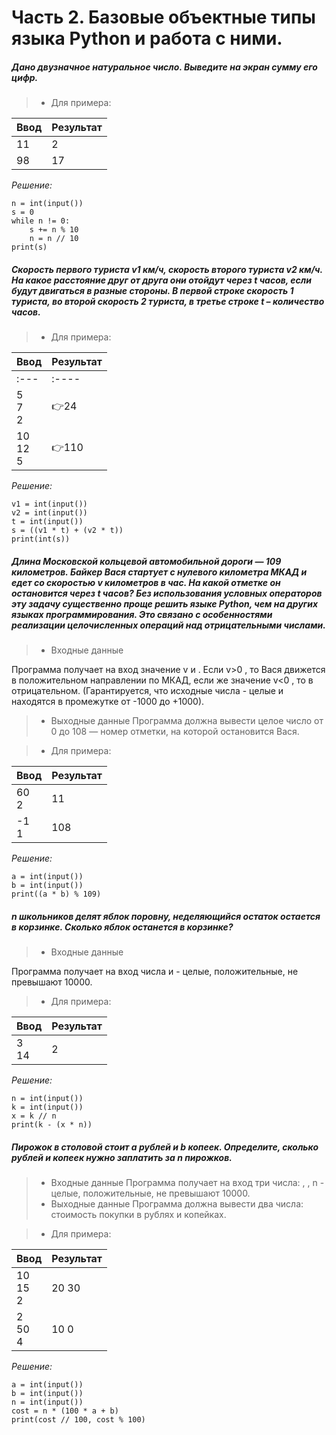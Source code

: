 # Часть 2. Базовые объектные типы языка Python и работа с ними.
##### Дано двузначное натуральное число. Выведите на экран сумму его цифр.

>- Для примера:

| Ввод   | Результат
---------|----------
|  11    |   2 
|  98    |   17

*Решение:*
```
n = int(input())
s = 0
while n != 0:
    s += n % 10
    n = n // 10
print(s)
```

##### Скорость первого туриста v1 км/ч, скорость второго туриста v2 км/ч. На какое расстояние друг от друга они отойдут через t часов, если будут двигаться в разные стороны. В первой строке скорость 1 туриста, во второй скорость 2 туриста, в третье строке t – количество часов.

>- Для примера:

| Ввод            | Результат
------------------|----------
| :---            | :----    
|5<br>7<br>2      | 👉24 
|10<br>12<br>5    | 👉110

*Решение:*
```
v1 = int(input())
v2 = int(input())
t = int(input())
s = ((v1 * t) + (v2 * t))
print(int(s))
```

##### Длина Московской кольцевой автомобильной дороги — 109 километров. Байкер Вася стартует с нулевого километра МКАД и едет со скоростью v километров в час. На какой отметке он остановится через t часов? Без использования условных операторов эту задачу существенно проще решить языке Python, чем на других языках программирования. Это связано с особенностями реализации целочисленных операций над отрицательными числами.

>- Входные данные

Программа получает на вход значение v и . Если v>0 , то Вася движется в положительном направлении по МКАД, если же значение v<0 , то в отрицательном. (Гарантируется, что исходные числа - целые и находятся в промежутке от -1000 до +1000).
>- Выходные данные
Программа должна вывести целое число от 0 до 108 — номер отметки, на которой остановится Вася.

>- Для примера:

| Ввод           | Результат
-----------------|----------
|60<br>2         | 11 
|-1<br>1         | 108

*Решение:*
```
a = int(input())
b = int(input())
print((a * b) % 109)
```

##### n школьников делят яблок поровну, неделяющийся остаток остается в корзинке. Сколько яблок останется в корзинке?

>- Входные данные

Программа получает на вход числа и - целые, положительные, не превышают 10000.
>- Для примера:

| Ввод           | Результат
-----------------|----------
|3<br>14         | 2 

*Решение:*
```
n = int(input())
k = int(input())
x = k // n
print(k - (x * n))
```

##### Пирожок в столовой стоит a рублей и b копеек. Определите, сколько рублей и копеек нужно заплатить за n пирожков.

>- Входные данные
Программа получает на вход три числа: , , n - целые, положительные, не превышают 10000.
>- Выходные данные
Программа должна вывести два числа: стоимость покупки в рублях и копейках.

>- Для примера:

| Ввод             | Результат
-------------------|----------
|10<br>15<br>2     | 20 30 
|2<br>50<br>4      | 10 0

*Решение:*
```
a = int(input())
b = int(input())
n = int(input())
cost = n * (100 * a + b)
print(cost // 100, cost % 100)
```


















